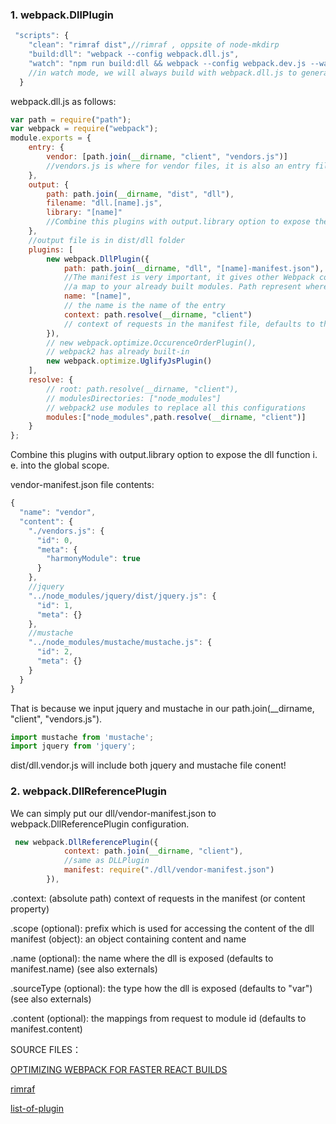 
### 1. webpack.DllPlugin

```js
 "scripts": {
    "clean": "rimraf dist",//rimraf , oppsite of node-mkdirp
    "build:dll": "webpack --config webpack.dll.js",
    "watch": "npm run build:dll && webpack --config webpack.dev.js --watch --progress"
    //in watch mode, we will always build with webpack.dll.js to generate a new vendor.manifest.json for webpack DllReferencePlugin!
  }
```

webpack.dll.js as follows:

```js
var path = require("path");
var webpack = require("webpack");
module.exports = {
    entry: {
        vendor: [path.join(__dirname, "client", "vendors.js")]
        //vendors.js is where for vendor files, it is also an entry file
    },
    output: {
        path: path.join(__dirname, "dist", "dll"),
        filename: "dll.[name].js",
        library: "[name]"
        //Combine this plugins with output.library option to expose the dll function i. e. into the global scope.
    },
    //output file is in dist/dll folder
    plugins: [
        new webpack.DllPlugin({
            path: path.join(__dirname, "dll", "[name]-manifest.json"),
            //The manifest is very important, it gives other Webpack configurations 
            //a map to your already built modules. Path represent where to generate manifest file
            name: "[name]",
            // the name is the name of the entry
            context: path.resolve(__dirname, "client")
            // context of requests in the manifest file, defaults to the webpack context
        }),
        // new webpack.optimize.OccurenceOrderPlugin(),
        // webpack2 has already built-in
        new webpack.optimize.UglifyJsPlugin()
    ],
    resolve: {
        // root: path.resolve(__dirname, "client"),
        // modulesDirectories: ["node_modules"]
        // webpack2 use modules to replace all this configurations
        modules:["node_modules",path.resolve(__dirname, "client")]
    }
};

```

Combine this plugins with output.library option to expose the dll function i. e. into the global scope.

vendor-manifest.json file contents:

```js
{
  "name": "vendor",
  "content": {
    "./vendors.js": {
      "id": 0,
      "meta": {
        "harmonyModule": true
      }
    },
    //jquery
    "../node_modules/jquery/dist/jquery.js": {
      "id": 1,
      "meta": {}
    },
    //mustache
    "../node_modules/mustache/mustache.js": {
      "id": 2,
      "meta": {}
    }
  }
}
```

That is because we input jquery and mustache in our path.join(__dirname, "client", "vendors.js").

```js
import mustache from 'mustache';
import jquery from 'jquery';
```

dist/dll.vendor.js will include both jquery and mustache file conent!


### 2. webpack.DllReferencePlugin
  
We can simply put our dll/vendor-manifest.json to webpack.DllReferencePlugin configuration.

```js
 new webpack.DllReferencePlugin({
            context: path.join(__dirname, "client"),
            //same as DLLPlugin
            manifest: require("./dll/vendor-manifest.json")
        }),
```

.context: (absolute path) context of requests in the manifest (or content property)

.scope (optional): prefix which is used for accessing the content of the dll
manifest (object): an object containing content and name

.name (optional): the name where the dll is exposed (defaults to manifest.name) (see also externals)

.sourceType (optional): the type how the dll is exposed (defaults to "var") (see also externals)

.content (optional): the mappings from request to module id (defaults to manifest.content)


SOURCE FILES：   

[OPTIMIZING WEBPACK FOR FASTER REACT BUILDS](http://engineering.invisionapp.com/post/optimizing-webpack/)

[rimraf](https://github.com/liangklfang/rimraf)

[list-of-plugin](http://webpack.github.io/docs/list-of-plugins.html#dllplugin)